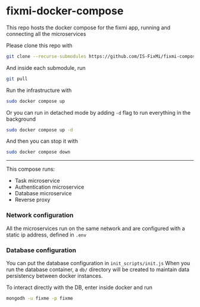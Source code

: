 # fixmi-docker-compose

This repo hosts the docker compose for the fixmi app, running and connecting all the microservices

Please clone this repo with
```bash
git clone --recurse-submodules https://github.com/IS-FixMi/fixmi-compose.git
```
And inside each submodule, run
```bash
git pull
```

Run the infrastructure with
```bash
sudo docker compose up
```

Or you can run in detached mode by adding `-d` flag to run everything in the background
```bash
sudo docker compose up -d
```
And then you can stop it with
```bash
sudo docker compose down
```

---

This compose runs:
- Task microservice
- Authentication microservice
- Database microservice
- Reverse proxy

### Network configuration

All the microservices run on the same network and are configured with a static ip address, defined in `.env`

### Database configuration

You can put the database configuration in `init_scripts/init.js`
When you run the database container, a `db/` directory will be created to maintain data persistency between docker instances.

To interact directly with the DB, enter inside docker and run
```bash
mongodh -u fixme -p fixme
```
